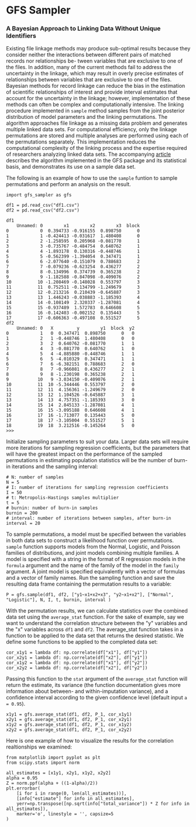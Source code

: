 # GFS Sampler
### A Bayesian Approach to Linking Data Without Unique Identifiers

Existing file linkage methods may produce sub-optimal results because they consider neither the interactions between different pairs of matched records nor relationships be- tween variables that are exclusive to one of the files. In addition, many of the current methods fail to address the uncertainty in the linkage, which may result in overly precise estimates of relationships between variables that are exclusive to one of the files. Bayesian methods for record linkage can reduce the bias in the estimation of scientific relationships of interest and provide interval estimates that account for the uncertainty in the linkage; however, implementation of these methods can often be complex and computationally intensive. The linking procedure implemented in `sample` method samples from the joint posterior distribution of model parameters and the linking permutations. The algorithm approaches file linkage as a missing data problem and generates multiple linked data sets. For computational efficiency, only the linkage permutations are stored and multiple analyses are performed using each of the permutations separately. This implementation reduces the computational complexity of the linking process and the expertise required of researchers analyzing linked data sets. The accompanying [article](https://arxiv.org/abs/2012.00601) describes the algorithm implemented in the GFS package and its statistical basis, and demonstrates its use on a sample data set.

The following is an example of how to use the `sample` funtion to sample permutations and perform an analysis on the result.

```
import gfs_sampler as gfs

df1 = pd.read_csv("df1.csv")
df2 = pd.read_csv("df2.csv")

df1
    Unnamed: 0        x1        x2        x3  block
0            0  0.394733 -0.916155  0.898750      0
1            1 -0.424413 -0.031617  1.480408      0
2            2 -1.258595  0.205968 -0.081770      1
3            3 -0.735767 -0.484754  0.640762      1
4            4 -1.893178  0.130316 -0.448746      1
5            5 -0.562399 -1.394054  0.347471      1
6            6 -2.077640 -0.151079  0.788683      2
7            7 -0.079236 -0.623254  0.436277      2
8            8 -0.134996  0.374739  0.365238      2
9            9 -1.182588 -0.847098 -0.409076      2
10          10 -1.208469 -0.148028  0.553797      3
11          11  0.752511 -0.134799 -1.249679      3
12          12 -0.213216  0.210439 -0.645887      3
13          13  1.446243 -0.038883 -1.185393      4
14          14 -0.108149  2.320337 -1.287081      4
15          15 -0.937489  1.572783  0.646608      5
16          16 -0.142403 -0.002152  0.135443      5
17          17 -0.606363 -0.497108  0.551527      5
df2
    Unnamed: 0   X         y        y1  block  y2
0            1   0  0.347471  0.898750      0   0
1            2   1 -0.448746  1.480408      0   0
2            3   2  0.640762 -0.081770      1   1
3            4   3 -0.081770  0.640762      1   0
4            5   4 -4.885880 -0.448746      1   1
5            6   5 -4.010329  0.347471      1   1
6            7   6 -6.382151  0.788683      2   0
7            8   7 -0.966081  0.436277      2   1
8            9   8 -1.230198  0.365238      2   1
9           10   9 -3.034150 -0.409076      2   1
10          11  10 -5.344446  0.553797      2   0
11          12  11  4.156361 -1.249679      2   0
12          13  12  1.104526 -0.645887      3   1
13          14  13  4.757351 -1.185393      3   0
14          15  14  2.845133 -1.287081      4   1
15          16  15 -3.095188  0.646608      4   1
16          17  16 -1.713077  0.135443      5   0
17          18  17 -3.105004  0.551527      5   1
18          19  18  3.212516 -0.145264      5   0
>>> 
```
Initialize sampling parameters to suit your data. Larger data sets will require more iterations for sampling regression coefficients, but the parameters that will have the greatest impact on the performance of the sampled permutations in estimating population statistics will be the number of burn-in iterations and the sampling interval:

```
# N: number of samples
N = 5
# I: number of iterations for sampling regression coefficients
I = 50
# t: Metropolis-Hastings samples multiplier
t = 5
# burnin: number of burn-in samples
burnin = 200
# interval: number of iterations between samples, after burn-in
interval = 20
```
To sample permutations, a model must be specified between the variables in both data sets to construct a likelihood function over permutations. `sample` function supports models from the Normal, Logistic, and Poisson families of distributions, and joint models combining multiple families. A model is specified with a string in the format of R regression models in the `formula` argument and the name of the family of the model in the `family` argument. A joint model is specified equivalently with a vector of formulas and a vector of family names. Run the sampling function and save the resulting data frame containing the permutation results to a variable:
```
P = gfs.sample(df1, df2, ["y1~x1+x2+x3", "y2~x1+x2"], ["Normal", "Logistic"], N, I, t, burnin, interval )
```
With the permutation results, we can calculate statistics over the combined data set using the `average_stat` function. For the sake of example, say we want to understand the correlation structure between the "y" variables and the "x" variables across `df1` and `df2`.
The average_stat function takes in a function to be applied to the data set that returns the desired statistic.
We define some functions to be applied to the completed data set:
```
cor_x1y1 = lambda df: np.correlate(df["x1"], df["y1"])
cor_x2y1 = lambda df: np.correlate(df["x2"], df["y1"])
cor_x1y2 = lambda df: np.correlate(df["x1"], df["y2"])
cor_x2y2 = lambda df: np.correlate(df["x2"], df["y2"])
```
Passing this function to the `stat` argument of the `average_stat` function will return the estimate, its variance (the function documentation gives more information about between- and within-imputation variance), and a confidence interval according to the given confidence level (default input `a = 0.95`).
```
x1y1 = gfs.average_stat(df1, df2, P_1, cor_x1y1)
x2y1 = gfs.average_stat(df1, df2, P_1, cor_x2y1)
x1y2 = gfs.average_stat(df1, df2, P_1, cor_x1y2)
x2y2 = gfs.average_stat(df1, df2, P_1, cor_x2y2)
```
Here is one example of how to visualize the results for the correlation realtionships we examined:
```
from matplotlib import pyplot as plt
from scipy.stats import norm

all_estimates = [x1y1, x2y1, x1y2, x2y2]
alpha = 0.95
Z = norm.ppf(alpha + ((1-alpha)/2))
plt.errorbar(
    [i for i in range(0, len(all_estimates))],
    [info["estimate"] for info in all_estimates],
    yerr=np.transpose([np.sqrt(info["total_variance"]) * Z for info in all_estimates]),
    marker='o', linestyle = '', capsize=5
)
```
